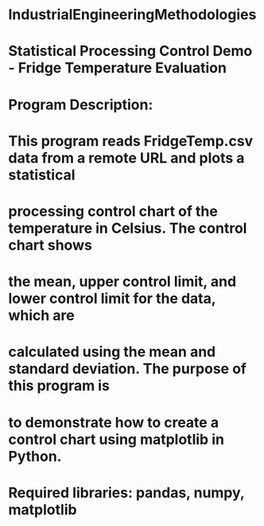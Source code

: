 # IndustrialEngineeringMethodologies

# Statistical Processing Control Demo - Fridge Temperature Evaluation

# Program Description:
# This program reads FridgeTemp.csv data from a remote URL and plots a statistical 
# processing control chart of the temperature in Celsius. The control chart shows 
# the mean, upper control limit, and lower control limit for the data, which are 
# calculated using the mean and standard deviation. The purpose of this program is 
# to demonstrate how to create a control chart using matplotlib in Python.

# Required libraries: pandas, numpy, matplotlib
